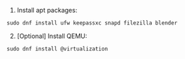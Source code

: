 1. Install apt packages:
  ```
  sudo dnf install ufw keepassxc snapd filezilla blender
  ```
2. [Optional] Install QEMU:
  ```
  sudo dnf install @virtualization
  ```
